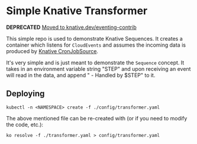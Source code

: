# Simple Knative Transformer
**DEPRECATED**
[Moved to knative.dev/eventing-contrib](https://github.com/knative/eventing-contrib/tree/master/cmd/appender)

This simple repo is used to demonstrate Knative Sequences. It creates a container
which listens for `CloudEvents` and assumes the incoming data is produced by
[Knative CronJobSource](https://knative.dev/docs/eventing/samples/cronjob-source/).

It's very simple and is just meant to demonstrate the `Sequence` concept. It takes
in an environment variable string "STEP" and upon receiving an event will read
in the data, and append " - Handled by $STEP" to it.

## Deploying

```shell
kubectl -n <NAMESPACE> create -f ./config/transformer.yaml
```

The above mentioned file can be re-created with (or if you need to modify the code, etc.):

```shell
ko resolve -f ./transformer.yaml > config/transformer.yaml
```

